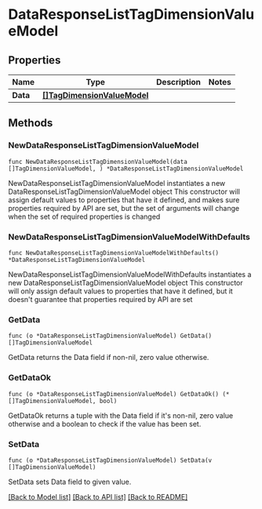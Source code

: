 # DataResponseListTagDimensionValueModel

## Properties

Name | Type | Description | Notes
------------ | ------------- | ------------- | -------------
**Data** | [**[]TagDimensionValueModel**](TagDimensionValueModel.md) |  | 

## Methods

### NewDataResponseListTagDimensionValueModel

`func NewDataResponseListTagDimensionValueModel(data []TagDimensionValueModel, ) *DataResponseListTagDimensionValueModel`

NewDataResponseListTagDimensionValueModel instantiates a new DataResponseListTagDimensionValueModel object
This constructor will assign default values to properties that have it defined,
and makes sure properties required by API are set, but the set of arguments
will change when the set of required properties is changed

### NewDataResponseListTagDimensionValueModelWithDefaults

`func NewDataResponseListTagDimensionValueModelWithDefaults() *DataResponseListTagDimensionValueModel`

NewDataResponseListTagDimensionValueModelWithDefaults instantiates a new DataResponseListTagDimensionValueModel object
This constructor will only assign default values to properties that have it defined,
but it doesn't guarantee that properties required by API are set

### GetData

`func (o *DataResponseListTagDimensionValueModel) GetData() []TagDimensionValueModel`

GetData returns the Data field if non-nil, zero value otherwise.

### GetDataOk

`func (o *DataResponseListTagDimensionValueModel) GetDataOk() (*[]TagDimensionValueModel, bool)`

GetDataOk returns a tuple with the Data field if it's non-nil, zero value otherwise
and a boolean to check if the value has been set.

### SetData

`func (o *DataResponseListTagDimensionValueModel) SetData(v []TagDimensionValueModel)`

SetData sets Data field to given value.



[[Back to Model list]](../README.md#documentation-for-models) [[Back to API list]](../README.md#documentation-for-api-endpoints) [[Back to README]](../README.md)


